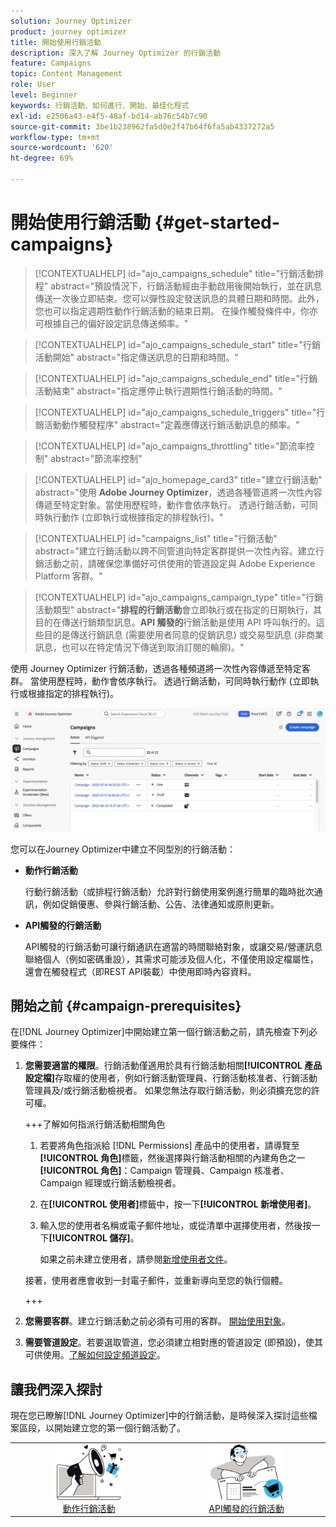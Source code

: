 ```yaml
---
solution: Journey Optimizer
product: journey optimizer
title: 開始使用行銷活動
description: 深入了解 Journey Optimizer 的行銷活動
feature: Campaigns
topic: Content Management
role: User
level: Beginner
keywords: 行銷活動、如何進行、開始、最佳化程式
exl-id: e2506a43-e4f5-48af-bd14-ab76c54b7c90
source-git-commit: 3be1b238962fa5d0e2f47b64f6fa5ab4337272a5
workflow-type: tm+mt
source-wordcount: '620'
ht-degree: 69%

---
```


# 開始使用行銷活動 {#get-started-campaigns}

>[!CONTEXTUALHELP]
>id="ajo_campaigns_schedule"
>title="行銷活動排程"
>abstract="預設情況下，行銷活動經由手動啟用後開始執行，並在訊息傳送一次後立即結束。您可以彈性設定發送訊息的具體日期和時間。此外，您也可以指定週期性動作行銷活動的結束日期。 在操作觸發條件中，你亦可根據自己的偏好設定訊息傳送頻率。"

>[!CONTEXTUALHELP]
>id="ajo_campaigns_schedule_start"
>title="行銷活動開始"
>abstract="指定傳送訊息的日期和時間。"

>[!CONTEXTUALHELP]
>id="ajo_campaigns_schedule_end"
>title="行銷活動結束"
>abstract="指定應停止執行週期性行銷活動的時間。"

>[!CONTEXTUALHELP]
>id="ajo_campaigns_schedule_triggers"
>title="行銷活動動作觸發程序"
>abstract="定義應傳送行銷活動訊息的頻率。"

>[!CONTEXTUALHELP]
>id="ajo_campaigns_throttling"
>title="節流率控制"
>abstract="節流率控制"

>[!CONTEXTUALHELP]
>id="ajo_homepage_card3"
>title="建立行銷活動"
>abstract="使用 **Adobe Journey Optimizer**，透過各種管道將一次性內容傳遞至特定對象。當使用歷程時，動作會依序執行。 透過行銷活動，可同時執行動作 (立即執行或根據指定的排程執行)。"

>[!CONTEXTUALHELP]
>id="campaigns_list"
>title="行銷活動"
>abstract="建立行銷活動以跨不同管道向特定客群提供一次性內容。建立行銷活動之前，請確保您準備好可供使用的管道設定與 Adobe Experience Platform 客群。"

>[!CONTEXTUALHELP]
>id="ajo_campaigns_campaign_type"
>title="行銷活動類型"
>abstract="**排程的行銷活動**&#x200B;會立即執行或在指定的日期執行，其目的在傳送行銷類型訊息。**API 觸發的**&#x200B;行銷活動是使用 API 呼叫執行的。這些目的是傳送行銷訊息 (需要使用者同意的促銷訊息) 或交易型訊息 (非商業訊息，也可以在特定情況下傳送到取消訂閱的輪廓)。"

使用 Journey Optimizer 行銷活動，透過各種頻道將一次性內容傳遞至特定客群。 當使用歷程時，動作會依序執行。 透過行銷活動，可同時執行動作 (立即執行或根據指定的排程執行)。

![](assets/gs-campaigns.png)

您可以在Journey Optimizer中建立不同型別的行銷活動：

* **動作行銷活動**

  行動行銷活動（或排程行銷活動）允許對行銷使用案例進行簡單的臨時批次通訊，例如促銷優惠、參與行銷活動、公告、法律通知或原則更新。

* **API觸發的行銷活動**

  API觸發的行銷活動可讓行銷通訊在適當的時間聯絡對象，或讓交易/營運訊息聯絡個人（例如密碼重設），其需求可能涉及個人化，不僅使用設定檔屬性，還會在觸發程式（即REST API裝載）中使用即時內容資料。

<!--* **Orchestrated campaigns**

    Campaign Orchestration in Adobe Journey Optimizer powers sophisticated, brand-initiated marketing campaigns across channels, helping you drive engagement, revenue, and customer loyalty at scale.

    While cross-channel marketing is essential, Orchestrated campaigns make it seamless. With a visual, drag-and-drop interface, you can design and automate complex marketing workflows, from segmentation to message delivery, across multiple channels. Everything happens in one intuitive environment, built for speed, control, and efficiency.-->

## 開始之前 {#campaign-prerequisites}

在[!DNL Journey Optimizer]中開始建立第一個行銷活動之前，請先檢查下列必要條件：

1. **您需要適當的權限**。行銷活動僅適用於具有行銷活動相關&#x200B;**[!UICONTROL 產品設定檔]**&#x200B;存取權的使用者，例如行銷活動管理員、行銷活動核准者、行銷活動管理員及/或行銷活動檢視者。 如果您無法存取行銷活動，則必須擴充您的許可權。

   +++了解如何指派行銷活動相關角色

   1. 若要將角色指派給 [!DNL Permissions] 產品中的使用者，請導覽至&#x200B;**[!UICONTROL 角色]**&#x200B;標籤，然後選擇與行銷活動相關的內建角色之一&#x200B;**[!UICONTROL 角色]**：Campaign 管理員、Campaign 核准者、Campaign 經理或行銷活動檢視者。

   1. 在&#x200B;**[!UICONTROL 使用者]**&#x200B;標籤中，按一下&#x200B;**[!UICONTROL 新增使用者]**。

   1. 輸入您的使用者名稱或電子郵件地址，或從清單中選擇使用者，然後按一下&#x200B;**[!UICONTROL 儲存]**。

      如果之前未建立使用者，請參閱[新增使用者文件](https://experienceleague.adobe.com/zh-hant/docs/experience-platform/access-control/ui/users)。

   接著，使用者應會收到一封電子郵件，並重新導向至您的執行個體。

   +++

1. **您需要客群**。建立行銷活動之前必須有可用的客群。 [開始使用對象](../audience/about-audiences.md)。

1. **需要管道設定**。若要選取管道，您必須建立相對應的管道設定 (即預設)，使其可供使用。[了解如何設定頻道設定](../configuration/channel-surfaces.md)。

## 讓我們深入探討

現在您已瞭解[!DNL Journey Optimizer]中的行銷活動，是時候深入探討這些檔案區段，以開始建立您的第一個行銷活動了。

<table style="table-layout:fixed"><tr style="border: 0; text-align: center;">
<td><a href="create-campaign.md"><img alt="動作行銷活動" src="assets/do-not-localize/gs-action-campaign.png" width="50%"></a><br/><a href="create-campaign.md">動作行銷活動</a></td>
<td><a href="api-triggered-campaigns.md"><img alt="簡訊" src="assets/do-not-localize/gs-api-triggered-campaign.png" width="50%"></a><br/><a href="api-triggered-campaigns.md">API觸發的行銷活動</a></td>
</tr></table>

<!--
<table style="table-layout:fixed"><tr style="border: 0; text-align: center;">
<td><a href="create-campaign.md"><img alt="action campaigns" src="assets/do-not-localize/gs-action-campaign.png"></a><br/><a href="create-campaign.md">Action campaigns</a></td>
<td><a href="api-triggered-campaigns.md"><img alt="sms" src="assets/do-not-localize/gs-api-triggered-campaign.png"></a><br/><a href="api-triggered-campaigns.md">API triggered campaigns</a></td>
<td><a href="../orchestrated/gs-orchestrated-campaigns.md"><img alt="push" src="assets/do-not-localize/gs-orchestrated-campaign.png"></a><a href="../orchestrated/gs-orchestrated-campaigns.md">Orchestrated campaigns</a></td>
</tr></table>-->

